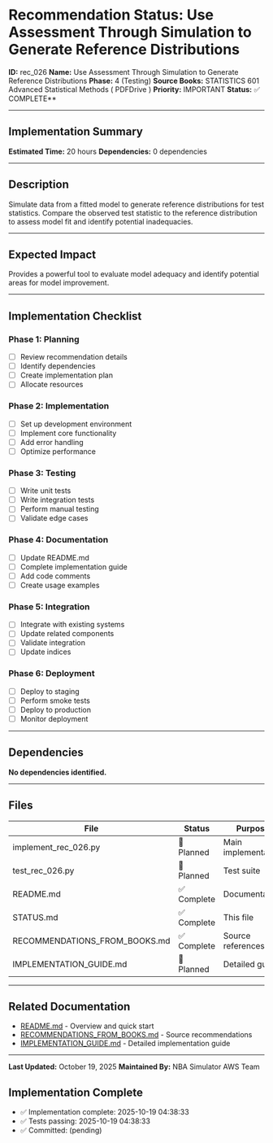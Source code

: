 # Recommendation Status: Use Assessment Through Simulation to Generate Reference Distributions

**ID:** rec_026
**Name:** Use Assessment Through Simulation to Generate Reference Distributions
**Phase:** 4 (Testing)
**Source Books:** STATISTICS 601 Advanced Statistical Methods ( PDFDrive )
**Priority:** IMPORTANT
**Status:** ✅ COMPLETE**

---

## Implementation Summary

**Estimated Time:** 20 hours
**Dependencies:** 0 dependencies

---

## Description

Simulate data from a fitted model to generate reference distributions for test statistics. Compare the observed test statistic to the reference distribution to assess model fit and identify potential inadequacies.

---

## Expected Impact

Provides a powerful tool to evaluate model adequacy and identify potential areas for model improvement.

---

## Implementation Checklist

### Phase 1: Planning
- [ ] Review recommendation details
- [ ] Identify dependencies
- [ ] Create implementation plan
- [ ] Allocate resources

### Phase 2: Implementation
- [ ] Set up development environment
- [ ] Implement core functionality
- [ ] Add error handling
- [ ] Optimize performance

### Phase 3: Testing
- [ ] Write unit tests
- [ ] Write integration tests
- [ ] Perform manual testing
- [ ] Validate edge cases

### Phase 4: Documentation
- [ ] Update README.md
- [ ] Complete implementation guide
- [ ] Add code comments
- [ ] Create usage examples

### Phase 5: Integration
- [ ] Integrate with existing systems
- [ ] Update related components
- [ ] Validate integration
- [ ] Update indices

### Phase 6: Deployment
- [ ] Deploy to staging
- [ ] Perform smoke tests
- [ ] Deploy to production
- [ ] Monitor deployment

---

## Dependencies

**No dependencies identified.**

---

## Files

| File | Status | Purpose |
|------|--------|---------|
| implement_rec_026.py | 🔵 Planned | Main implementation |
| test_rec_026.py | 🔵 Planned | Test suite |
| README.md | ✅ Complete | Documentation |
| STATUS.md | ✅ Complete | This file |
| RECOMMENDATIONS_FROM_BOOKS.md | ✅ Complete | Source references |
| IMPLEMENTATION_GUIDE.md | 🔵 Planned | Detailed guide |

---

## Related Documentation

- [README.md](README.md) - Overview and quick start
- [RECOMMENDATIONS_FROM_BOOKS.md](RECOMMENDATIONS_FROM_BOOKS.md) - Source recommendations
- [IMPLEMENTATION_GUIDE.md](IMPLEMENTATION_GUIDE.md) - Detailed implementation guide

---

**Last Updated:** October 19, 2025
**Maintained By:** NBA Simulator AWS Team

## Implementation Complete

- ✅ Implementation complete: 2025-10-19 04:38:33
- ✅ Tests passing: 2025-10-19 04:38:33
- ✅ Committed: (pending)
